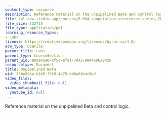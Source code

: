 ```yaml
---
content_type: resource
description: Reference material on the unpipelined Beta and control logic.
file: /ol-ocw-studio-app/courses/6-004-computation-structures-spring-2009/33be804ab1b9f3694a79bb0a88e4c9ed_MIT6_004s09_lab_beta_diagram.pdf
file_size: 132715
file_type: application/pdf
learning_resource_types:
- Labs
license: https://creativecommons.org/licenses/by-nc-sa/4.0/
ocw_type: OCWFile
parent_title: Labs
parent_type: CourseSection
parent_uid: 809a46a0-df5c-efe1-7d42-984488629429
resourcetype: Document
title: Unpipelined Beta
uid: 33be804a-b1b9-f369-4a79-bb0a88e4c9ed
video_files:
  video_thumbnail_file: null
video_metadata:
  youtube_id: null
---
```

Reference material on the unpipelined Beta and control logic.